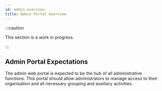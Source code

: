 ```yaml
---
id: admin-overview
title: Admin Portal Overview
---
```


:::caution

This section is a work in progress.

:::

## Admin Portal Expectations
The admin web portal is expected to be the hub of all administrative functions. This portal should allow administrators to manage access to their organisation and all necessary grouping and auxiliary activities.

